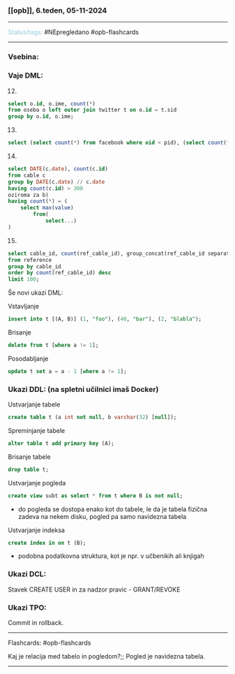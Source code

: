 ### [[opb]], 6.teden, 05-11-2024
---

<font color="#92cddc">Status/tags:</font> #NEpregledano #opb-flashcards 

---

### Vsebina:

### Vaje DML:

12) 
```SQL
select o.id, o.ime, count(*)
from oseba o left outer join twitter t on o.id = t.sid
group by o.id, o.ime;
```
13) 
```SQL
select (select count(*) from facebook where oid < pid), (select count(*) from twitter)
```
14) 
```SQL
select DATE(c.date), count(c.id)
from cable c
group by DATE(c.date) // c.date
having count(c.id) > 300 
oziroma za b)
having count(*) = (
	select max(value)
		from(
			select...)
)
```
15) 
```SQL
select cable_id, count(ref_cable_id), group_concat(ref_cable_id separator ', ')
from reference
group by cable_id
order by count(ref_cable_id) desc
limit 100;
```

Še novi ukazi DML:

Vstavljanje
```SQL
insert into t [(A, B)] (1, "foo"), (40, "bar"), (2, "blabla");
```
Brisanje
```SQL
delete from t [where a != 1];
```
Posodabljanje
```SQL
update t set a = a - 1 [where a != 1];
```


### Ukazi DDL: (na spletni učilnici imaš Docker)

Ustvarjanje tabele
```SQL
create table t (a int not null, b varchar(32) [null]);
```
Spreminjanje tabele
```SQL
alter table t add primary key (A);
```
Brisanje tabele
```SQL
drop table t;
```
Ustvarjanje pogleda
```SQL
create view subt as select * from t where B is not null;
```

- do pogleda se dostopa enako kot do tabele, le da je tabela fizična zadeva na nekem disku, pogled pa samo navidezna tabela

Ustvarjanje indeksa
```SQL
create index in on t (B); 
```
- podobna podatkovna struktura, kot je npr. v učbenikih ali knjigah


### Ukazi DCL:

Stavek CREATE USER in za nadzor pravic - GRANT/REVOKE

### Ukazi TPO:

Commit in rollback.

---

Flashcards: #opb-flashcards 

Kaj je relacija med tabelo in pogledom?;; Pogled je navidezna tabela.

---